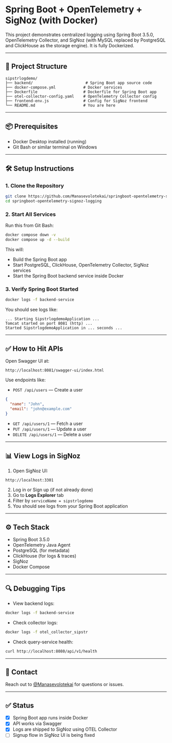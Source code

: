 # Spring Boot + OpenTelemetry + SigNoz (with Docker)

This project demonstrates centralized logging using Spring Boot 3.5.0, OpenTelemetry Collector, and SigNoz (with MySQL replaced by PostgreSQL and ClickHouse as the storage engine). It is fully Dockerized.

---

## 🚀 Project Structure

```
sipstrlogdemo/
├── backend/                       # Spring Boot app source code
├── docker-compose.yml            # Docker services
├── Dockerfile                    # Dockerfile for Spring Boot app
├── otel-collector-config.yaml    # OpenTelemetry Collector config
├── frontend-env.js               # Config for SigNoz frontend
└── README.md                     # You are here
```

---

## 📦 Prerequisites

* Docker Desktop installed (running)
* Git Bash or similar terminal on Windows

---

## 🛠️ Setup Instructions

### 1. Clone the Repository

```bash
git clone https://github.com/Manasevolotekai/springboot-opentelemetry-signoz-logging.git
cd springboot-opentelemetry-signoz-logging
```

### 2. Start All Services

Run this from Git Bash:

```bash
docker compose down -v
docker compose up -d --build
```

This will:

* Build the Spring Boot app
* Start PostgreSQL, ClickHouse, OpenTelemetry Collector, SigNoz services
* Start the Spring Boot backend service inside Docker

### 3. Verify Spring Boot Started

```bash
docker logs -f backend-service
```

You should see logs like:

```
... Starting SipstrlogdemoApplication ...
Tomcat started on port 8081 (http) ...
Started SipstrlogdemoApplication in ... seconds ...
```

---

## ✅ How to Hit APIs

Open Swagger UI at:

```
http://localhost:8081/swagger-ui/index.html
```

Use endpoints like:

* `POST /api/users` — Create a user

```json
{
  "name": "John",
  "email": "john@example.com"
}
```

* `GET /api/users/1` — Fetch a user
* `PUT /api/users/1` — Update a user
* `DELETE /api/users/1` — Delete a user

---

## 📊 View Logs in SigNoz

1. Open SigNoz UI:

```
http://localhost:3301
```

2. Log in or Sign up (if not already done)
3. Go to **Logs Explorer** tab
4. Filter by `serviceName = sipstrlogdemo`
5. You should see logs from your Spring Boot application

---

## ⚙️ Tech Stack

* Spring Boot 3.5.0
* OpenTelemetry Java Agent
* PostgreSQL (for metadata)
* ClickHouse (for logs & traces)
* SigNoz
* Docker Compose

---

## 🔍 Debugging Tips

* View backend logs:

```bash
docker logs -f backend-service
```

* Check collector logs:

```bash
docker logs -f otel_collector_sipstr
```

* Check query-service health:

```bash
curl http://localhost:8080/api/v1/health
```

---

## 📮 Contact

Reach out to [@Manasevolotekai](https://github.com/Manasevolotekai) for questions or issues.

---

## ✅ Status

* [x] Spring Boot app runs inside Docker
* [x] API works via Swagger
* [x] Logs are shipped to SigNoz using OTEL Collector
* [ ] Signup flow in SigNoz UI is being fixed
